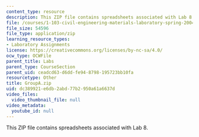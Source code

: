 ```yaml
---
content_type: resource
description: This ZIP file contains spreadsheets associated with Lab 8.
file: /courses/1-103-civil-engineering-materials-laboratory-spring-2004/dc389921e6db2abd77b2950a61a6637d_GroupA.zip
file_size: 54596
file_type: application/zip
learning_resource_types:
- Laboratory Assignments
license: https://creativecommons.org/licenses/by-nc-sa/4.0/
ocw_type: OCWFile
parent_title: Labs
parent_type: CourseSection
parent_uid: ceadcd63-d6dd-fe94-8798-195723bb10fa
resourcetype: Other
title: GroupA.zip
uid: dc389921-e6db-2abd-77b2-950a61a6637d
video_files:
  video_thumbnail_file: null
video_metadata:
  youtube_id: null
---
```

This ZIP file contains spreadsheets associated with Lab 8.